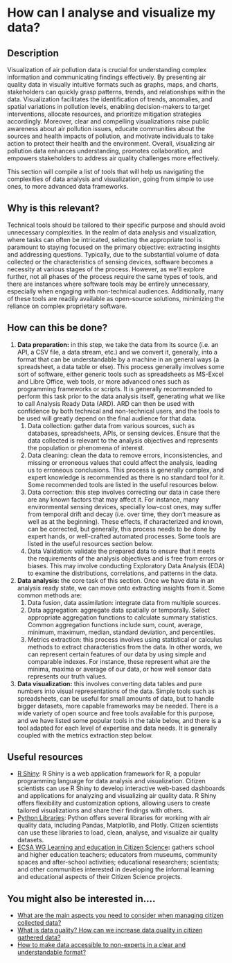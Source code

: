 # How can I analyse and visualize my data?

## Description

Visualization of air pollution data is crucial for understanding complex information and communicating findings effectively. By presenting air quality data in visually intuitive formats such as graphs, maps, and charts, stakeholders can quickly grasp patterns, trends, and relationships within the data. Visualization facilitates the identification of trends, anomalies, and spatial variations in pollution levels, enabling decision-makers to target interventions, allocate resources, and prioritize mitigation strategies accordingly. Moreover, clear and compelling visualizations raise public awareness about air pollution issues, educate communities about the sources and health impacts of pollution, and motivate individuals to take action to protect their health and the environment. Overall, visualizing air pollution data enhances understanding, promotes collaboration, and empowers stakeholders to address air quality challenges more effectively.

This section will compile a list of tools that will help us navigating the complexities of data analysis and visualization, going from simple to use ones, to more advanced data frameworks.

## Why is this relevant?

Technical tools should be tailored to their specific purpose and should avoid unnecessary complexities. In the realm of data analysis and visualization, where tasks can often be intricated, selecting the appropriate tool is paramount to staying focused on the primary objective: extracting insights and addressing questions. Typically, due to the substantial volume of data collected or the characteristics of sensing devices, software becomes a necessity at various stages of the process. However, as we'll explore further, not all phases of the process require the same types of tools, and there are instances where software tools may be entirely unnecessary, especially when engaging with non-technical audiences. Additionally, many of these tools are readily available as open-source solutions, minimizing the reliance on complex proprietary software.

## How can this be done?

1. **Data preparation:** in this step, we take the data from its source (i.e. an API, a CSV file, a data stream, etc.) and we convert it, generally, into a format that can be understandable by a machine in an general ways (a spreadsheet, a data table or else). This process generally involves some sort of software, either generic tools such as spreadsheets as MS-Excel and Libre Office, web tools, or more advanced ones such as programming frameworks or scripts. It is generally recommended to perform this task prior to the data analysis itself, generating what we like to call Analysis Ready Data (ARD). ARD can then be used with confidence by both technical and non-technical users, and the tools to be used will greatly depend on the final audience for that data.
   1. Data collection: gather data from various sources, such as databases, spreadsheets, APIs, or sensing devices. Ensure that the data collected is relevant to the analysis objectives and represents the population or phenomena of interest.
   2. Data cleaning: clean the data to remove errors, inconsistencies, and missing or erroneous values that could affect the analysis, leading us to erroneous conclusions. This process is generally complex, and expert knowledge is recommended as there is no standard tool for it. Some recommended tools are listed in the useful resources below.
   3. Data correction: this step involves correcting our data in case there are any known factors that may affect it. For instance, many environmental sensing devices, specially low-cost ones, may suffer from temporal drift and decay (i.e. over time, they don’t measure as well as at the beginning). These effects, if characterized and known, can be corrected, but generally, this process needs to be done by expert hands, or well-crafted automated processes. Some tools are listed in the useful resources section below.
   4. Data Validation: validate the prepared data to ensure that it meets the requirements of the analysis objectives and is free from errors or biases. This may involve conducting Exploratory Data Analysis (EDA) to examine the distributions, correlations, and patterns in the data.
2. **Data analysis:** the core task of this section. Once we have data in an analysis ready state, we can move onto extracting insights from it. Some common methods are:
   1. Data fusion, data assimilation: integrate data from multiple sources.
   2. Data aggregation: aggregate data spatially or temporally. Select appropriate aggregation functions to calculate summary statistics. Common aggregation functions include sum, count, average, minimum, maximum, median, standard deviation, and percentiles.
   3. Metrics extraction: this process involves using statistical or calculus methods to extract characteristics from the data. In other words, we can represent certain features of our data by using simple and comparable indexes. For instance, these represent what are the minima, maxima or average of our data, or how well sensor data represents our truth values.
3. **Data visualization:** this involves converting data tables and pure numbers into visual representations of the data. Simple tools such as spreadsheets, can be useful for small amounts of data, but to handle bigger datasets, more capable frameworks may be needed. There is a wide variety of open source and free tools available for this purpose, and we have listed some popular tools in the table below, and there is a tool adapted for each level of expertise and data needs. It is generally coupled with the metrics extraction step below.

## Useful resources

* [R Shiny](https://shiny.posit.co/): R Shiny is a web application framework for R, a popular programming language for data analysis and visualization. Citizen scientists can use R Shiny to develop interactive web-based dashboards and applications for analyzing and visualizing air quality data. R Shiny offers flexibility and customization options, allowing users to create tailored visualizations and share their findings with others.
* [Python Libraries](https://www.python.org/): Python offers several libraries for working with air quality data, including Pandas, Matplotlib, and Plotly. Citizen scientists can use these libraries to load, clean, analyse, and visualize air quality datasets.
* [ECSA WG Learning and education in Citizen Science](https://sites.google.com/view/citizen-science-education/home)**:** gathers school and higher education teachers; educators from museums, community spaces and after-school activities; educational researchers; scientists; and other communities interested in developing the informal learning and educational aspects of their Citizen Science projects.

## You might also be interested in….

* [What are the main aspects you need to consider when managing citizen collected data?](broken-reference)
* [What is data quality? How can we increase data quality in citizen gathered data?](broken-reference)
* [How to make data accessible to non-experts in a clear and understandable format?](broken-reference)
